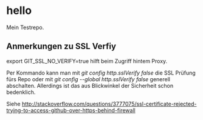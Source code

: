 hello
=====

Mein Testrepo.


Anmerkungen zu SSL Verfiy
--------------------------

export GIT_SSL_NO_VERIFY=true hilft beim Zugriff hintem Proxy.


Per Kommando kann man mit *git config http.sslVerify false* die SSL Prüfung fürs Repo oder 
mit *git config --global http.sslVerify false* generell abschalten. Allerdings ist das aus Blickwinkel
der Sicherheit schon bedenklich.

Siehe http://stackoverflow.com/questions/3777075/ssl-certificate-rejected-trying-to-access-github-over-https-behind-firewall

